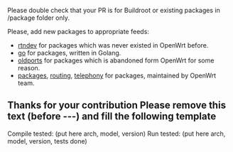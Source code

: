 Please double check that your PR is for Buildroot or existing packages in /package folder only.

Please, add new packages to appropriate feeds:
- [rtndev](https://github.com/Entware/rtndev) for packages which was never existed in OpenWrt before.
- [go](https://github.com/Entware/entware-go) for packages, written in Golang.
- [oldports](https://github.com/Entware/entware-oldpackages-ports) for packages which is abandoned form OpenWrt for some reason.
- [packages](https://github.com/Entware/entware-packages), [routing](https://github.com/Entware/entware-routing), [telephony](https://github.com/Entware/entware-telephony) for packages, maintained by OpenWrt team.

Thanks for your contribution
Please remove this text (before ---) and fill the following template
-------------------------------

Compile tested: (put here arch, model, version)
Run tested: (put here arch, model, version, tests done)
